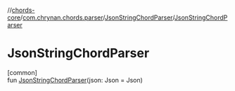 //[chords-core](../../../index.md)/[com.chrynan.chords.parser](../index.md)/[JsonStringChordParser](index.md)/[JsonStringChordParser](-json-string-chord-parser.md)

# JsonStringChordParser

[common]\
fun [JsonStringChordParser](-json-string-chord-parser.md)(json: Json = Json)
